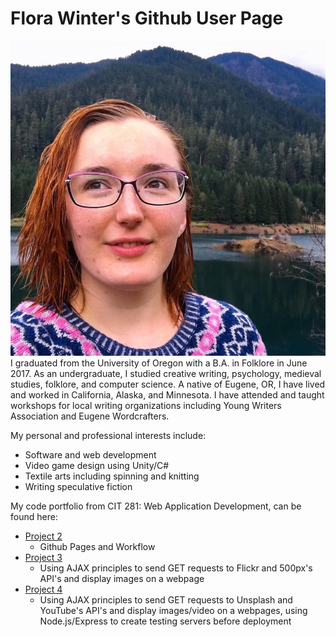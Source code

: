 # Flora Winter's Github User Page

![user image](images/profile_image.jpg) I graduated from the University of Oregon with a B.A. in Folklore in June 2017. As an undergraduate, I studied creative writing, psychology, medieval studies, folklore, and computer science. A native of Eugene, OR, I have lived and worked in California, Alaska, and Minnesota. I have attended and taught workshops for local writing organizations including Young Writers Association and Eugene Wordcrafters.

My personal and professional interests include:
* Software and web development
* Video game design using Unity/C#
* Textile arts including spinning and knitting
* Writing speculative fiction

My code portfolio from CIT 281: Web Application Development, can be found here:
* [Project 2](https://uo-cit.github.io/p2-17S-floraw/)
	- Github Pages and Workflow
* [Project 3](https://uo-cit.github.io/p3-17s-floraw/)
	- Using AJAX principles to send GET requests to Flickr and 500px's API's and display images on a webpage
* [Project 4](https://uo-cit.github.io/p4-17s-floraw/)
	- Using AJAX principles to send GET requests to Unsplash and YouTube's API's and display images/video on a webpages, using Node.js/Express to create testing servers before deployment